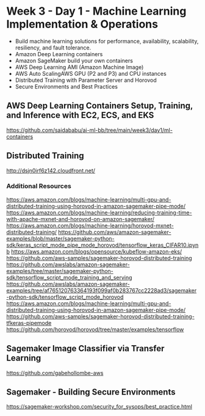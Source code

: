 # Week 3 - Day 1 - Machine Learning Implementation & Operations
- Build machine learning solutions for performance, availability, scalability, resiliency, and fault tolerance.
- Amazon Deep Learning containers
- Amazon SageMaker build your own containers
- AWS Deep Learning AMI (Amazon Machine Image)
- AWS Auto ScalingAWS GPU (P2 and P3) and CPU instances
- Distributed Training with Parameter Server and Horovod
- Secure Environments and Best Practices

## AWS Deep Learning Containers Setup, Training, and Inference with EC2, ECS, and EKS
https://github.com/saidababu/ai-ml-bb/tree/main/week3/day1/ml-containers

## Distributed Training
http://dsjn0irf6z142.cloudfront.net/

### Additional Resources
https://aws.amazon.com/blogs/machine-learning/multi-gpu-and-distributed-training-using-horovod-in-amazon-sagemaker-pipe-mode/
https://aws.amazon.com/blogs/machine-learning/reducing-training-time-with-apache-mxnet-and-horovod-on-amazon-sagemaker/
https://aws.amazon.com/blogs/machine-learning/horovod-mxnet-distributed-training/
https://github.com/aws/amazon-sagemaker-examples/blob/master/sagemaker-python-sdk/keras_script_mode_pipe_mode_horovod/tensorflow_keras_CIFAR10.ipynb
https://aws.amazon.com/blogs/opensource/kubeflow-amazon-eks/
https://github.com/aws-samples/sagemaker-horovod-distributed-training
https://github.com/awslabs/amazon-sagemaker-examples/tree/master/sagemaker-python-sdk/tensorflow_script_mode_training_and_serving
https://github.com/awslabs/amazon-sagemaker-examples/tree/af765120763364193f099af0b283767cc2228ad3/sagemaker-python-sdk/tensorflow_script_mode_horovod
https://aws.amazon.com/blogs/machine-learning/multi-gpu-and-distributed-training-using-horovod-in-amazon-sagemaker-pipe-mode/
https://github.com/aws-samples/sagemaker-horovod-distributed-training-tfkeras-pipemode
https://github.com/horovod/horovod/tree/master/examples/tensorflow

## Sagemaker Image Classifier via Transfer Learning
https://github.com/gabehollombe-aws

## Sagemaker - Building Secure Environments
https://sagemaker-workshop.com/security_for_sysops/best_practice.html

